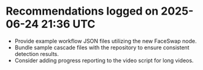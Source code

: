 # Recommendations logged on 2025-06-24 21:36 UTC

- Provide example workflow JSON files utilizing the new FaceSwap node.
- Bundle sample cascade files with the repository to ensure consistent detection results.
- Consider adding progress reporting to the video script for long videos.
